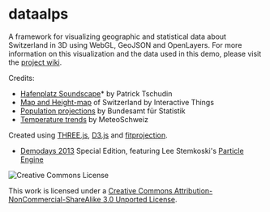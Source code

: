 dataalps
========

A framework for visualizing geographic and statistical data about Switzerland in 3D using WebGL, GeoJSON and OpenLayers. For more information on this visualization and the data used in this demo, please visit the [project wiki](http://make.opendata.ch/wiki/project:dataalps).

Credits:

  * [Hafenplatz Soundscape](https://soundcloud.com/patsch/hafenplatz-basel)* by Patrick Tschudin
  * [Map and Height-map](https://github.com/interactivethings/swiss-maps) of Switzerland by Interactive Things
  * [Population projections](http://www.bfs.admin.ch/bfs/portal/de/index/themen/01/03/blank/key_kant/01.html) by Bundesamt für Statistik
  * [Temperature trends](http://www.meteoschweiz.admin.ch/web/en/climate/climate_today/trends_from_stations.html) by MeteoSchweiz

Created using [THREE.js](http://threejs.org/docs/), [D3.js](http://d3js.org/) and [fitprojection](https://gist.github.com/1756257).

* [Demodays 2013](http://demodays.org) Special Edition, featuring Lee Stemkoski's [Particle Engine](http://www.adelphi.edu/~stemkoski/)

![Creative Commons License](http://i.creativecommons.org/l/by-nc-sa/3.0/88x31.png)

This work is licensed under a [Creative Commons Attribution-NonCommercial-ShareAlike 3.0 Unported License](http://creativecommons.org/licenses/by-nc-sa/3.0/).
